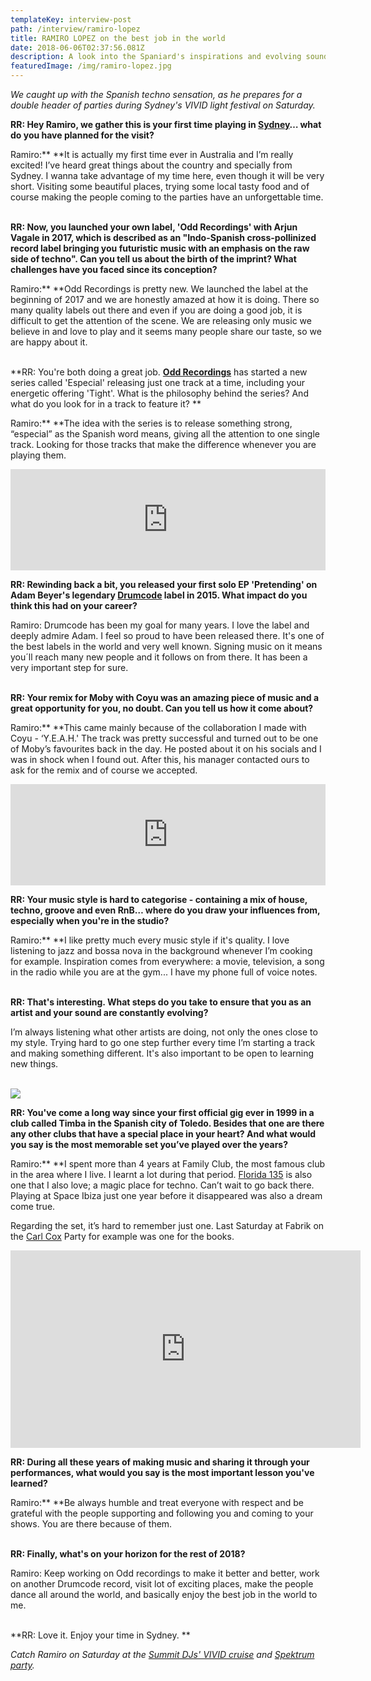 ```yaml
---
templateKey: interview-post
path: /interview/ramiro-lopez
title: RAMIRO LOPEZ on the best job in the world
date: 2018-06-06T02:37:56.081Z
description: A look into the Spaniard's inspirations and evolving sound...
featuredImage: /img/ramiro-lopez.jpg
---
```

_We caught up with the Spanish techno sensation, as he prepares for a double header of parties during Sydney's VIVID light festival on Saturday._

**RR: Hey Ramiro, we gather this is your first time playing in **[**Sydney**](https://www.ravereviewz.net/Events-Location/Sydney)**… what do you have planned for the visit?**

Ramiro:** **It is actually my first time ever in Australia and I’m really excited! I’ve heard great things about the country and specially from Sydney. I wanna take advantage of my time here, even though it will be very short. Visiting some beautiful places, trying some local tasty food and of course making the people coming to the parties have an unforgettable time.
<br><br>

**RR: Now, you launched your own label, 'Odd Recordings' with Arjun Vagale in 2017, which is described as an "Indo-Spanish cross-pollinized record label bringing you futuristic music with an emphasis on the raw side of techno". Can you tell us about the birth of the imprint? What challenges have you faced since its conception?**

Ramiro:** **Odd Recordings is pretty new. We launched the label at the beginning of 2017 and we are honestly amazed at how it is doing. There so many quality labels out there and even if you are doing a good job, it is difficult to get the attention of the scene. We are releasing only music we believe in and love to play and it seems many people share our taste, so we are happy about it.
<br><br>

**RR: You're both doing a great job. **[**Odd Recordings**](http://www.oddrecordings.in/)** has started a new series called 'Especial' releasing just one track at a time, including your energetic offering 'Tight'. What is the philosophy behind the series? And what do you look for in a track to feature it? **

Ramiro:** **The idea with the series is to release something strong, “especial” as the Spanish word means, giving all the attention to one single track. Looking for those tracks that make the difference whenever you are playing them.

<iframe src="https://embed.beatport.com/?id=10279577&type=track" width="100%" height="162" frameborder="0" scrolling="no" style="max-width:600px;"></iframe>

**RR: Rewinding back a bit, you released your first solo EP 'Pretending' on Adam Beyer's legendary **[**Drumcode**](https://www.facebook.com/drumcoderecords/)** label in 2015. What impact do you think this had on your career?**

Ramiro: Drumcode has been my goal for many years. I love the label and deeply admire Adam. I feel so proud to have been released there. It's one of the best labels in the world and very well known. Signing music on it means you´ll reach many new people and it follows on from there. It has been a very important step for sure.
<br><br>

**RR: Your remix for Moby with Coyu was an amazing piece of music and a great opportunity for you, no doubt. Can you tell us how it come about?**

Ramiro:** **This came mainly because of the collaboration I made with Coyu - ‘Y.E.A.H.' The track was pretty successful and turned out to be one of Moby’s favourites back in the day. He posted about it on his socials and I was in shock when I found out. After this, his manager contacted ours to ask for the remix and of course we accepted.

<iframe src="https://embed.beatport.com/?id=5703526&type=track" width="100%" height="162" frameborder="0" scrolling="no" style="max-width:600px;"></iframe>

**RR: Your music style is hard to categorise - containing a mix of house, techno, groove and even RnB… where do you draw your influences from, especially when you're in the studio?**

Ramiro:** **I like pretty much every music style if it's quality. I love listening to jazz and bossa nova in the background whenever I’m cooking for example. Inspiration comes from everywhere: a movie, television, a song in the radio while you are at the gym... I have my phone full of voice notes.
<br><br>

**RR: That's interesting. What steps do you take to ensure that you as an artist and your sound are constantly evolving?**

I’m always listening what other artists are doing, not only the ones close to my style. Trying hard to go one step further every time I’m starting a track and making something different. It's also important to be open to learning new things.
<br><br>

![](/img/ramiro-lopez-argentina.jpg)

**RR: You've come a long way since your first official gig ever in 1999 in a club called Timba in the Spanish city of Toledo. Besides that one are there any other clubs that have a special place in your heart? And what would you say is the most memorable set you’ve played over the years?**

Ramiro:** **I spent more than 4 years at Family Club, the most famous club in the area where I live. I learnt a lot during that period. [Florida 135](https://www.facebook.com/Florida135Official/) is also one that I also love; a magic place for techno. Can’t wait to go back there. Playing at Space Ibiza just one year before it disappeared was also a dream come true.

Regarding the set, it’s hard to remember just one. Last Saturday at Fabrik on the [Carl Cox](https://magazine.ravereviewz.net/interview/carl-cox-pure) Party for example was one for the books.

<iframe src="https://www.facebook.com/plugins/video.php?href=https%3A%2F%2Fwww.facebook.com%2Framirolopezdj%2Fvideos%2F2208391732510642%2F&show_text=0&width=560" width="560" height="316" style="border:none;overflow:hidden" scrolling="no" frameborder="0" allowTransparency="true" allowFullScreen="true"></iframe>

**RR: During all these years of making music and sharing it through your performances, what would you say is the most important lesson you've learned?**

Ramiro:** **Be always humble and treat everyone with respect and be grateful with the people supporting and following you and coming to your shows. You are there because of them.
<br><br>

**RR: Finally, what's on your horizon for the rest of 2018?**

Ramiro: Keep working on Odd recordings to make it better and better, work on another Drumcode record, visit lot of exciting places, make the people dance all around the world, and basically enjoy the best job in the world to me.
<br><br>

**RR: Love it. Enjoy your time in Sydney. **

_Catch Ramiro on Saturday at the _[_Summit DJs' VIVID cruise_](https://bit.ly/2FT0lxe)_ and _[_Spektrum party_](https://bit.ly/2keiPQF)_._
